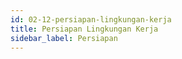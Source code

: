 ```yaml
---
id: 02-12-persiapan-lingkungan-kerja
title: Persiapan Lingkungan Kerja
sidebar_label: Persiapan
---
```

